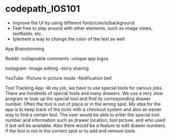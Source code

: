 # codepath_IOS101

- Improve the UI by using different fonts/colors/background
- Feel free to play around with other elements, such as image views, textfields, etc.
- Iplement a way to change the color of the text as well









App Brainstorming

Reddit
-collapsable comments
-unique app logos

Instagram
-Image editing
-story sharing

YouTube
-Picture in picture mode
-Notification bell


Tool Tracking App
-At my job, we have to use special tools for various jobs. There are hundreds of special tools and many drawers. We use a very slow program to look up the special tool and find its corresponding drawer number. Often the tool is out of place or in the wrong spot. My idea for the app is to keep track of the tools with a checkout system and also an easier way to find a certain tool. The user would be able to enter the special tool number and information such as drawer location, tool picture, and who used it last will be available. Also there would be a feature to edit drawer numbers if the tool is not in the correct spot or to add and remove tools.
